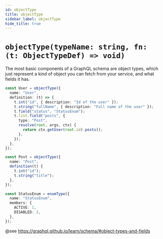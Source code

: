 ```yaml
---
id: objectType
title: objectType
sidebar_label: objectType
hide_title: true
---
```


# `objectType(typeName: string, fn: (t: ObjectTypeDef) => void)`

The most basic components of a GraphQL schema are object types, which just represent
a kind of object you can fetch from your service, and what fields it has.

```ts
const User = objectType({
  name: "User",
  definition: (t) => {
    t.int("id", { description: "Id of the user" });
    t.string("fullName", { description: "Full name of the user" });
    t.field("status", "StatusEnum");
    t.list.field("posts", {
      type: "Post",
      resolve(root, args, ctx) {
        return ctx.getUser(root.id).posts();
      },
    });
  },
});

const Post = objectType({
  name: "Post",
  definition(t) {
    t.int("id");
    t.string("title");
  },
});

const StatusEnum = enumType({
  name: "StatusEnum",
  members: {
    ACTIVE: 1,
    DISABLED: 2,
  },
});
```

@see https://graphql.github.io/learn/schema/#object-types-and-fields
